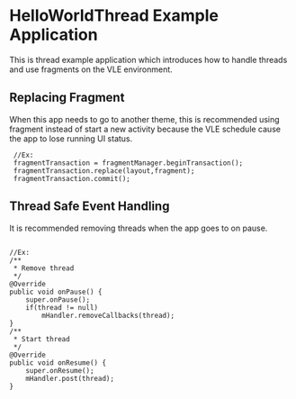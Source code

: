 HelloWorldThread Example Application
===================
This is thread example application which introduces how to handle threads and use fragments on the VLE environment.


Replacing Fragment
-------------
When this app needs to go to another theme, this is recommended using fragment instead of start a new activity because the VLE schedule cause the app to lose running UI status.
```
 //Ex:
 fragmentTransaction = fragmentManager.beginTransaction();
 fragmentTransaction.replace(layout,fragment);
 fragmentTransaction.commit();       
```
Thread Safe Event Handling
-------------
It is recommended removing threads when the app goes to on pause.
```

//Ex:
/**
 * Remove thread
 */
@Override
public void onPause() {
    super.onPause();
    if(thread != null)
        mHandler.removeCallbacks(thread);
}
/**
 * Start thread
 */
@Override
public void onResume() {
    super.onResume();
    mHandler.post(thread);
}

```
